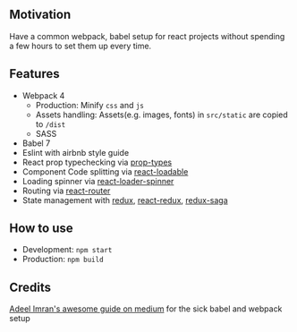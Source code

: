 ## Motivation
Have a common webpack, babel setup for react projects without spending a few hours to set them up every time.

## Features
* Webpack 4
  * Production: Minify `css` and `js`
  * Assets handling: Assets(e.g. images, fonts) in `src/static` are copied to `/dist`
  * SASS
* Babel 7
* Eslint with airbnb style guide
* React prop typechecking via [prop-types](https://github.com/facebook/prop-types)
* Component Code splitting via [react-loadable](https://github.com/jamiebuilds/react-loadable)
* Loading spinner via [react-loader-spinner](https://github.com/mhnpd/react-loader-spinner)
* Routing via [react-router](https://github.com/ReactTraining/react-router)
* State management with [redux](https://github.com/reduxjs/redux), [react-redux](https://github.com/reduxjs/react-redux), [redux-saga](https://github.com/redux-saga/redux-saga)


## How to use
* Development: `npm start`
* Production: `npm build`

## Credits
[Adeel Imran's awesome guide on medium](https://medium.freecodecamp.org/how-to-combine-webpack-4-and-babel-7-to-create-a-fantastic-react-app-845797e036ff) for the sick babel and webpack setup